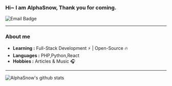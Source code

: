 ### Hi~ I am AlphaSnow, Thank you for coming.

![Email Badge](https://img.shields.io/badge/email-wind91@foxmail.com-brightgreen?style=flat-square&logo=gmail&logoColor=white&link=mailto:wind91@foxmail.com)

---

### About me

-  **Learning :** Full-Stack Development :zap: | Open-Source :fire:	
-  **Languages :** PHP,Python,React
-  **Hobbies :** Articles & Music :headphones:

---

![AlphaSnow's github stats](https://github-readme-stats.vercel.app/api?username=alphasnow)
